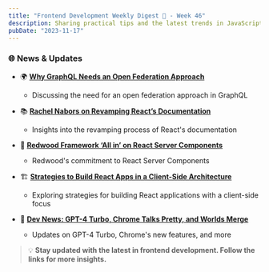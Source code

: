 ```yaml
---
title: "Frontend Development Weekly Digest 📰 - Week 46"
description: Sharing practical tips and the latest trends in JavaScript
pubDate: "2023-11-17"
---
```


### 🌐 News & Updates

- 🌍 **[Why GraphQL Needs an Open Federation Approach](https://thenewstack.io/why-graphql-needs-an-open-federation-approach/)**

  - Discussing the need for an open federation approach in GraphQL

- 📚 **[Rachel Nabors on Revamping React’s Documentation](https://thenewstack.io/rachel-nabors-on-revamping-reacts-documentation/)**

  - Insights into the revamping process of React's documentation

- 🔨 **[Redwood Framework ‘All in’ on React Server Components](https://thenewstack.io/redwood-framework-all-in-on-react-server-components/)**

  - Redwood's commitment to React Server Components

- 🏗️ **[Strategies to Build React Apps in a Client-Side Architecture](https://thenewstack.io/strategies-to-build-react-apps-in-a-client-side-architecture/)**

  - Exploring strategies for building React applications with a client-side focus

- 🤖 **[Dev News: GPT-4 Turbo, Chrome Talks Pretty, and Worlds Merge](https://thenewstack.io/dev-news-gpt-4-turbo-chrome-talks-pretty-and-worlds-merge/)**
  - Updates on GPT-4 Turbo, Chrome's new features, and more

> 💡 **Stay updated with the latest in frontend development. Follow the links for more insights.**
